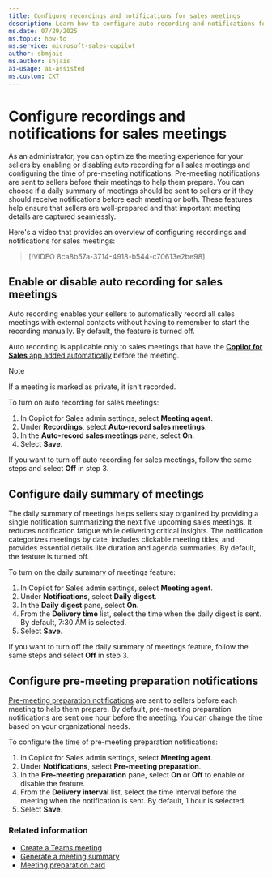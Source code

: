 ```yaml
---
title: Configure recordings and notifications for sales meetings
description: Learn how to configure auto recording and notifications for sales meetings to ensure sellers are well-prepared and important details are captured.
ms.date: 07/29/2025
ms.topic: how-to
ms.service: microsoft-sales-copilot
author: sbmjais
ms.author: shjais
ai-usage: ai-assisted
ms.custom: CXT
---
```


# Configure recordings and notifications for sales meetings

As an administrator, you can optimize the meeting experience for your sellers by enabling or disabling auto recording for all sales meetings and configuring the time of pre-meeting notifications. Pre-meeting notifications are sent to sellers before their meetings to help them prepare. You can choose if a daily summary of meetings should be sent to sellers or if they should receive notifications before each meeting or both. These features help ensure that sellers are well-prepared and that important meeting details are captured seamlessly.

Here's a video that provides an overview of configuring recordings and notifications for sales meetings:

> [!VIDEO 8ca8b57a-3714-4918-b544-c70613e2be98]

## Enable or disable auto recording for sales meetings

Auto recording enables your sellers to automatically record all sales meetings with external contacts without having to remember to start the recording manually. By default, the feature is turned off.

Auto recording is applicable only to sales meetings that have the [**Copilot for Sales** app added automatically](create-teams-meeting.md#add-the-copilot-for-sales-app-automatically-to-a-teams-meeting) before the meeting. 

> [!NOTE]
> If a meeting is marked as private, it isn't recorded. 

To turn on auto recording for sales meetings:

1. In Copilot for Sales admin settings, select **Meeting agent**.
2. Under **Recordings**, select **Auto-record sales meetings**.
3. In the **Auto-record sales meetings** pane, select **On**.
4. Select **Save**.

If you want to turn off auto recording for sales meetings, follow the same steps and select **Off** in step 3.

## Configure daily summary of meetings

The daily summary of meetings helps sellers stay organized by providing a single notification summarizing the next five upcoming sales meetings. It reduces notification fatigue while delivering critical insights. The notification categorizes meetings by date, includes clickable meeting titles, and provides essential details like duration and agenda summaries. By default, the feature is turned off. 

To turn on the daily summary of meetings feature:

1. In Copilot for Sales admin settings, select **Meeting agent**.
2. Under **Notifications**, select **Daily digest**.
3. In the **Daily digest** pane, select **On**.
4. From the **Delivery time** list, select the time when the daily digest is sent. By default, 7:30 AM is selected.
5. Select **Save**.

If you want to turn off the daily summary of meetings feature, follow the same steps and select **Off** in step 3.

## Configure pre-meeting preparation notifications

[Pre-meeting preparation notifications](meeting-prep.md) are sent to sellers before each meeting to help them prepare. By default, pre-meeting preparation notifications are sent one hour before the meeting. You can change the time based on your organizational needs.

To configure the time of pre-meeting preparation notifications:

1. In Copilot for Sales admin settings, select **Meeting agent**.
2. Under **Notifications**, select **Pre-meeting preparation**.
3. In the **Pre-meeting preparation** pane, select **On** or **Off** to enable or disable the feature.
4. From the **Delivery interval** list, select the time interval before the meeting when the notification is sent. By default, 1 hour is selected.
5. Select **Save**.

### Related information

- [Create a Teams meeting](create-teams-meeting.md)
- [Generate a meeting summary](generate-meeting-summary.md)
- [Meeting preparation card](meeting-prep.md)